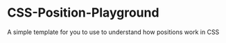 # CSS-Position-Playground

A simple template for you to use to understand how positions work in CSS
